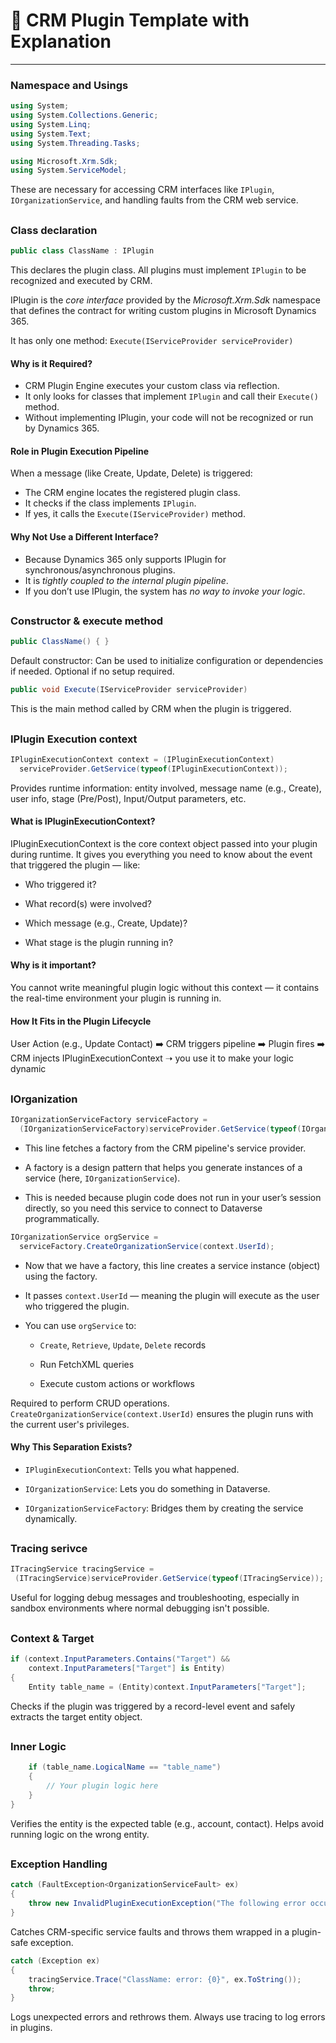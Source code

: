 # 📘 CRM Plugin Template with Explanation

---

### Namespace and Usings

```csharp
using System;
using System.Collections.Generic;
using System.Linq;
using System.Text;
using System.Threading.Tasks;
```

```csharp
using Microsoft.Xrm.Sdk;
using System.ServiceModel;
```

These are necessary for accessing CRM interfaces like `IPlugin`, `IOrganizationService`, and handling faults from the CRM web service.
##

### Class declaration
```csharp
public class ClassName : IPlugin
```
This declares the plugin class. All plugins must implement `IPlugin` to be recognized and executed by CRM.

IPlugin is the *core interface* provided by the *Microsoft.Xrm.Sdk* namespace that defines the contract for writing custom plugins in Microsoft Dynamics 365.

It has only one method: `Execute(IServiceProvider serviceProvider)`

#### Why is it Required?
- CRM Plugin Engine executes your custom class via reflection.
- It only looks for classes that implement `IPlugin` and call their `Execute()` method.
- Without implementing IPlugin, your code will not be recognized or run by Dynamics 365.

#### Role in Plugin Execution Pipeline
When a message (like Create, Update, Delete) is triggered:
- The CRM engine locates the registered plugin class.
- It checks if the class implements `IPlugin`.
- If yes, it calls the `Execute(IServiceProvider)` method.

#### Why Not Use a Different Interface?
- Because Dynamics 365 only supports IPlugin for synchronous/asynchronous plugins.
- It is *tightly coupled to the internal plugin pipeline*.
- If you don’t use IPlugin, the system has *no way to invoke your logic*.


##

### Constructor & execute method
```csharp
public ClassName() { }
```
Default constructor: Can be used to initialize configuration or dependencies if needed. Optional if no setup required.

```csharp
public void Execute(IServiceProvider serviceProvider)
```
This is the main method called by CRM when the plugin is triggered.
##

### IPlugin Execution context
```csharp
IPluginExecutionContext context = (IPluginExecutionContext)
  serviceProvider.GetService(typeof(IPluginExecutionContext));
```
Provides runtime information: entity involved, message name (e.g., Create), user info, stage (Pre/Post), Input/Output parameters, etc.
#### What is IPluginExecutionContext?
IPluginExecutionContext is the core context object passed into your plugin during runtime.
It gives you everything you need to know about the event that triggered the plugin — like:

- Who triggered it?

- What record(s) were involved?

- Which message (e.g., Create, Update)?

- What stage is the plugin running in?

#### Why is it important?
You cannot write meaningful plugin logic without this context — it contains the real-time environment your plugin is running in.

#### How It Fits in the Plugin Lifecycle
User Action (e.g., Update Contact) 
    ➡️
CRM triggers pipeline 
    ➡️
Plugin fires 
    ➡️
CRM injects IPluginExecutionContext ➝ you use it to make your logic dynamic

##

### IOrganization
```csharp
IOrganizationServiceFactory serviceFactory = 
  (IOrganizationServiceFactory)serviceProvider.GetService(typeof(IOrganizationServiceFactory));
```
- This line fetches a factory from the CRM pipeline's service provider.

- A factory is a design pattern that helps you generate instances of a service (here, `IOrganizationService`).

- This is needed because plugin code does not run in your user’s session directly, so you need this service to connect to Dataverse programmatically.

```csharp
IOrganizationService orgService = 
  serviceFactory.CreateOrganizationService(context.UserId);
```
- Now that we have a factory, this line creates a service instance (object) using the factory.

- It passes `context.UserId` — meaning the plugin will execute as the user who triggered the plugin.

- You can use `orgService` to:

    - `Create`, `Retrieve`, `Update`, `Delete` records

    - Run FetchXML queries

    - Execute custom actions or workflows

 Required to perform CRUD operations. `CreateOrganizationService(context.UserId)` ensures the plugin runs with the current user's privileges.

 #### Why This Separation Exists?
- `IPluginExecutionContext`: Tells you what happened.

- `IOrganizationService`: Lets you do something in Dataverse.

- `IOrganizationServiceFactory`: Bridges them by creating the service dynamically.
##

### Tracing serivce
 ```csharp
 ITracingService tracingService = 
  (ITracingService)serviceProvider.GetService(typeof(ITracingService));
```
Useful for logging debug messages and troubleshooting, especially in sandbox environments where normal debugging isn't possible.

##

### Context & Target
```csharp
if (context.InputParameters.Contains("Target") && 
    context.InputParameters["Target"] is Entity)
{
    Entity table_name = (Entity)context.InputParameters["Target"];
```
Checks if the plugin was triggered by a record-level event and safely extracts the target entity object.

##

### Inner Logic
```csharp
    if (table_name.LogicalName == "table_name")
    {
        // Your plugin logic here
    }
}
```
Verifies the entity is the expected table (e.g., account, contact). Helps avoid running logic on the wrong entity.
##

### Exception Handling
```csharp
catch (FaultException<OrganizationServiceFault> ex)
{
    throw new InvalidPluginExecutionException("The following error occurred in MyPlugin.", ex);
}
```
Catches CRM-specific service faults and throws them wrapped in a plugin-safe exception.

```csharp
catch (Exception ex)
{
    tracingService.Trace("ClassName: error: {0}", ex.ToString());
    throw;
}
```
Logs unexpected errors and rethrows them. Always use tracing to log errors in plugins.